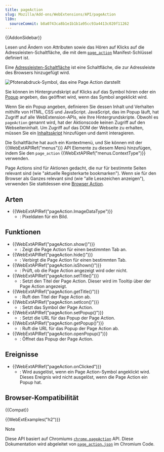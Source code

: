 ```yaml
---
title: pageAction
slug: Mozilla/Add-ons/WebExtensions/API/pageAction
l10n:
  sourceCommit: b8a0743ca8b1e1b1b1a95cc93a4413c020f11262
---
```


{{AddonSidebar}}

Lesen und Ändern von Attributen sowie das Hören auf Klicks auf die Adressleisten-Schaltfläche, die mit dem [`page_action`](/de/docs/Mozilla/Add-ons/WebExtensions/manifest.json/page_action) Manifest-Schlüssel definiert ist.

Eine [Adressleisten-Schaltfläche](/de/docs/Mozilla/Add-ons/WebExtensions/user_interface/Page_actions) ist eine Schaltfläche, die zur Adressleiste des Browsers hinzugefügt wird.

![Pfotenabdruck-Symbol, das eine Page Action darstellt](page-action.png)

Sie können im Hintergrundskript auf Klicks auf das Symbol hören oder ein [Popup](/de/docs/Mozilla/Add-ons/WebExtensions/user_interface/Popups) angeben, das geöffnet wird, wenn das Symbol angeklickt wird.

Wenn Sie ein Popup angeben, definieren Sie dessen Inhalt und Verhalten mithilfe von HTML, CSS und JavaScript. JavaScript, das im Popup läuft, hat Zugriff auf alle WebExtension-APIs, wie Ihre Hintergrundskripte. Obwohl es `pageAction` genannt wird, hat der Aktionscode keinen Zugriff auf den Webseiteninhalt. Um Zugriff auf das DOM der Webseite zu erhalten, müssen Sie ein [Inhaltsskript](/de/docs/Mozilla/Add-ons/WebExtensions/Content_scripts) hinzufügen und damit interagieren.

Die Schaltfläche hat auch ein Kontextmenü, und Sie können mit der {{WebExtAPIRef("menus")}} API Elemente zu diesem Menü hinzufügen, indem Sie den `page_action` {{WebExtAPIRef("menus.ContextType")}} verwenden.

Page Actions sind für Aktionen gedacht, die nur für bestimmte Seiten relevant sind (wie "aktuelle Registerkarte bookmarken"). Wenn sie für den Browser als Ganzes relevant sind (wie "alle Lesezeichen anzeigen"), verwenden Sie stattdessen eine [Browser Action](/de/docs/Mozilla/Add-ons/WebExtensions/user_interface/Toolbar_button).

## Arten

- {{WebExtAPIRef("pageAction.ImageDataType")}}
  - : Pixeldaten für ein Bild.

## Funktionen

- {{WebExtAPIRef("pageAction.show()")}}
  - : Zeigt die Page Action für einen bestimmten Tab an.
- {{WebExtAPIRef("pageAction.hide()")}}
  - : Verbirgt die Page Action für einen bestimmten Tab.
- {{WebExtAPIRef("pageAction.isShown()")}}
  - : Prüft, ob die Page Action angezeigt wird oder nicht.
- {{WebExtAPIRef("pageAction.setTitle()")}}
  - : Setzt den Titel der Page Action. Dieser wird im Tooltip über der Page Action angezeigt.
- {{WebExtAPIRef("pageAction.getTitle()")}}
  - : Ruft den Titel der Page Action ab.
- {{WebExtAPIRef("pageAction.setIcon()")}}
  - : Setzt das Symbol der Page Action.
- {{WebExtAPIRef("pageAction.setPopup()")}}
  - : Setzt die URL für das Popup der Page Action.
- {{WebExtAPIRef("pageAction.getPopup()")}}
  - : Ruft die URL für das Popup der Page Action ab.
- {{WebExtAPIRef("pageAction.openPopup()")}}
  - : Öffnet das Popup der Page Action.

## Ereignisse

- {{WebExtAPIRef("pageAction.onClicked")}}
  - : Wird ausgelöst, wenn ein Page Action-Symbol angeklickt wird. Dieses Ereignis wird nicht ausgelöst, wenn die Page Action ein Popup hat.

## Browser-Kompatibilität

{{Compat}}

{{WebExtExamples("h2")}}

> [!NOTE]
> Diese API basiert auf Chromiums [`chrome.pageAction`](https://developer.chrome.com/docs/extensions/mv2/reference/pageAction) API. Diese Dokumentation wird abgeleitet von [`page_action.json`](https://chromium.googlesource.com/chromium/src/+/master/chrome/common/extensions/api/page_action.json) im Chromium Code.

<!--
// Urheberrecht 2015 Die Chromium-Autoren. Alle Rechte vorbehalten.
//
// Weiterverbreitung und Verwendung in Quell- und Binärformen, mit oder ohne
// Änderung, sind unter den folgenden Bedingungen erlaubt:
//
//    * Weiterverbreitung von Quellcode muss das obige Urheberrecht,
// diesen Bedingungen und den folgenden Haftungsausschluss enthalten.
//    * Weiterverbreitung in Binärform muss das obige
// Urheberrecht, diese Liste von Bedingungen und den folgenden Haftungsausschluss
// in der Dokumentation und/oder anderen Materialien, die mit der
// Verteilung befinden, enthalten.
//    * Weder der Name von Google Inc. noch die Namen seiner
// Beitragsleistenden dürfen verwendet werden, um Produkte, die sich
// aus dieser Software ableiten, zu unterstützen oder zu bewerben,
// ohne spezifische vorherige schriftliche Genehmigung.
//
// DIESE SOFTWARE WIRD VON DEN URHEBERRECHTSINHABERN UND BEITRAGENDEN
// "WIE BESEHEN" BEREITGESTELLT UND ALLE AUSDRÜCKLICHEN ODER STILLSCHWEIGENDEN
// GARANTIEN, EINSCHLIESSLICH, ABER NICHT BESCHRÄNKT AUF, DIE STILLSCHWEIGENDEN
// GARANTIEN DER MARKTFÄHIGKEIT UND EIGNUNG FÜR EINEN BESTIMMTEN ZWECK WERDEN
// VERWORFEN. IN KEINEM FALL HAFTEN DIE EIGENTÜMER ODER BEITRAGENDEN
// FÜR JEDWEDE DIREKTEN, INDIREKTEN, ZUFÄLLIGEN,
// SPEZIELLEN, EXEMPLARISCHEN ODER FOLGESCHÄDEN (EINSCHLIESSLICH, ABER NICHT
// BESCHRÄNKT AUF, BESCHAFFUNG VON ERSATZGÜTERN ODER DIENSTLEISTUNGEN;
// NUTZUNGSAUSFALL, DATENVERLUST ODER GEWINNAUSFALL; ODER
// GESCHÄFTSUNTERBRECHUNG) JEDOCH VERURSACHT UND UNTER JEDER THEORY VON
// HAFTUNG, SEI ES AUS VERTRAG, STRIKTER HAFTUNG ODER UNERLAUBTER HANDLUNG
// (EINSCHLIESSLICH FAHRLÄSSIGKEIT ODER ANDERWEITIG) SICH AUS DER NUTZUNG
// DIESER SOFTWARE ERGEBEN, SELBST WENN DIE MÖGLICHKEIT SOLCHER SCHÄDEN
// BEKANNT WAR.
-->

